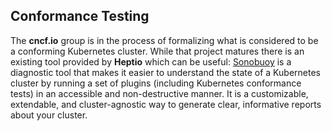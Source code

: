 ## Conformance Testing

The **cncf.io** group is in the process of formalizing what is considered to be a conforming Kubernetes cluster. While that project matures there is an existing tool provided by **Heptio** which can be useful: [Sonobuoy](https://github.com/vmware-tanzu/sonobuoy) is a diagnostic tool that makes it easier to understand the state of a Kubernetes cluster by running a set of plugins (including Kubernetes conformance tests) in an accessible and non-destructive manner. It is a customizable, extendable, and cluster-agnostic way to generate clear, informative reports about your cluster.
